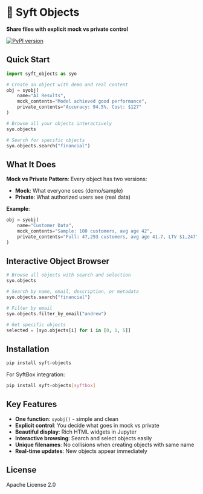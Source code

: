 # 🔐 Syft Objects

**Share files with explicit mock vs private control**

[![PyPI version](https://badge.fury.io/py/syft-objects.svg)](https://badge.fury.io/py/syft-objects)

## Quick Start

```python
import syft_objects as syo

# Create an object with demo and real content
obj = syobj(
    name="AI Results",
    mock_contents="Model achieved good performance",
    private_contents="Accuracy: 94.5%, Cost: $127"
)

# Browse all your objects interactively
syo.objects

# Search for specific objects
syo.objects.search("financial")
```

## What It Does

**Mock vs Private Pattern**: Every object has two versions:
- **Mock**: What everyone sees (demo/sample)
- **Private**: What authorized users see (real data)

**Example**:
```python
obj = syobj(
    name="Customer Data",
    mock_contents="Sample: 100 customers, avg age 42",
    private_contents="Full: 47,293 customers, avg age 41.7, LTV $1,247"
)
```

## Interactive Object Browser

```python
# Browse all objects with search and selection
syo.objects

# Search by name, email, description, or metadata
syo.objects.search("financial")

# Filter by email
syo.objects.filter_by_email("andrew")

# Get specific objects
selected = [syo.objects[i] for i in [0, 1, 5]]
```

## Installation

```bash
pip install syft-objects
```

For SyftBox integration:
```bash
pip install syft-objects[syftbox]
```

## Key Features

- **One function**: `syobj()` - simple and clean
- **Explicit control**: You decide what goes in mock vs private
- **Beautiful display**: Rich HTML widgets in Jupyter
- **Interactive browsing**: Search and select objects easily
- **Unique filenames**: No collisions when creating objects with same name
- **Real-time updates**: New objects appear immediately

## License

Apache License 2.0
